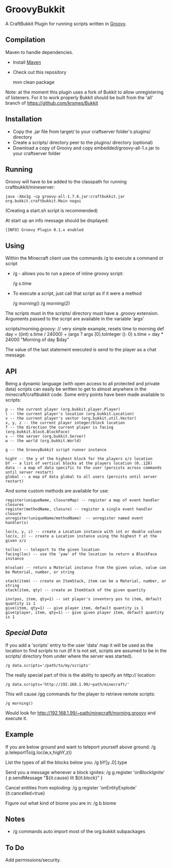 GroovyBukkit
============

A CraftBukkit Plugin for running scripts written in [Groovy](http://groovy.codehaus.org/).

Compilation
-----------

Maven to handle dependencies.

* Install [Maven](http://maven.apache.org/download.html)
* Check out this repository

	mvn clean package

Note: at the moment this plugin uses a fork of Bukkit to allow unregistering of listeners.  For it
to work properly Bukkit should be built from the 'all' branch of https://github.com/krsmes/Bukkit


Installation
------------
* Copy the .jar file from target/ to your craftserver folder's plugins/ directory
* Create a scripts/ directory peer to the plugins/ directory (optional)
* Download a copy of Groovy and copy embedded/groovy-all-1.x.jar to your craftserver folder


Running
-------

Groovy will have to be added to the classpath for running craftbukkit/mineserver:

	java -Xmx1g -cp groovy-all-1.7.6.jar:craftbukkit.jar org.bukkit.craftbukkit.Main nogui

(Creating a start.sh script is recommended)

At start up an info message should be displayed:

	[INFO] Groovy Plugin 0.1.x enabled


Using
-----

Within the Minecraft client use the commands /g to execute a command or script

* /g - allows you to run a piece of inline groovy script:

	/g s.time

* To execute a script, just call that script as if it were a method

	/g morning()
	/g morning(2)

The scripts must in the scripts/ directory must have a .groovy extension.  Arguments passed
to the script are available in the variable 'args'

scripts/morning.groovy:
	// very simple example, resets time to morning
	def day = ((int) s.time / 24000) + (args ? args [0].toInteger (): 0)
	s.time = day * 24000
	"Morning of day $day"

The value of the last statement executed is send to the player as a chat message.


API
---

Being a dynamic language (with open access to all protected and private data) scripts
can easily be written to get to almost anywhere in the minecraft/craftbukkit code.
Some entry points have been made available to scripts:

	p -- the current player (org.bukkit.player.Player)
	l -- the current player's location (org.bukkit.Location)
	v -- the current player's vector (org.bukkit.util.Vector)
	x, y, z -- the current player integer/block location
	f -- the direction the current player is facing (org.bukkit.block.BlockFace)
	s -- the server (org.bukkit.Server)
	w -- the world (org.bukkit.World)

	g -- the GroovyBukkit script runner instance

	highY -- the y of the highest block for the players x/z location
	bY -- a list of vertical blocks at the players location (0..128)
	data -- a map of data specific to the user (persists across commands until server restart)
	global -- a map of data global to all users (persists until server restart)

And some custom methods are available for use:

	register(uniqueName, closureMap) -- register a map of event handler closures
	register(methodName, closure) -- register a single event handler closure
	unregister(uniqueName/methodName)  -- unregister named event handler(s)

	loc(x, y, z) -- create a Location instance with int or double values
	loc(x, z) -- create a Location instance using the highest Y at the given x/z

	to(loc) -- teleport to the given location
	facing(loc) -- use the 'yaw' of the location to return a BlockFace instance

	m(value) -- return a Material instance from the given value, value can be Material, number, or string

	stack(item) -- create an ItemStack, item can be a Material, number, or string
	stack(item, qty) -- create an ItemStack of the given quantity

	inv(pos, item, qty=1) -- set player's inventory pos to item, default quantity is 1
	give(item, qty=1) -- give player item, default quantity is 1
	give(player, item, qty=1) -- give given player item, default quantity is 1


*Special Data*
--------------

If you add a 'scripts' entry to the user 'data' map it will be used as the
location to find scripts to run (if it is not set, scripts are assumed to be
in the scripts/ directory from under where the server was started).

	/g data.scripts='/path/to/my/scripts'

The really special part of this is the ability to specify an http:// location:

	/g data.scripts='http://192.168.1.99/~path/minecraft/'

This will cause /gg commands for the player to retrieve remote scripts:

	/g morning()

Would look for http://192.168.1.99/~path/minecraft/morning.groovy and execute it.


Example
-------
If you are below ground and want to teleport yourself above ground:
	/g p.teleportTo(g.loc(w,x,highY,z))

List the types of all the blocks below you:
	/g bY[y..0].type

Send you a message whenever a block ignites:
	/g g.register 'onBlockIgnite' { p.sendMessage "${it.cause} lit ${it.block}" }

Cancel entities from exploding:
	/g g.register 'onEntityExplode' {it.cancelled=true}

Figure out what kind of biome you are in:
	/g b.biome


Notes
-----
* /g commands auto import most of the org.bukkit subpackages


To Do
-----
Add permissions/security.
